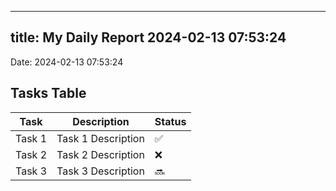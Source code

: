 
---
title: My Daily Report 2024-02-13 07:53:24
---

Date: 2024-02-13 07:53:24

## Tasks Table

| Task | Description | Status |
|------|-------------|--------|
| Task 1 | Task 1 Description | ✅ |
| Task 2 | Task 2 Description | ❌ |
| Task 3 | Task 3 Description | 🔜 |
